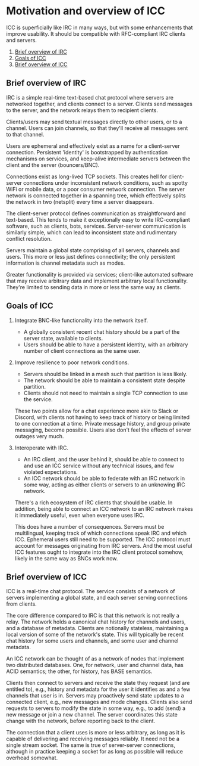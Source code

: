 # Motivation and overview of ICC

ICC is superficially like IRC in many ways, but with some enhancements that improve usability. It should be compatible with RFC-compliant IRC clients and servers.

1. [Brief overview of IRC](#brief-overview-of-irc)
2. [Goals of ICC](#goals-of-icc)
3. [Brief overview of ICC](#brief-overview-of-icc)

## Brief overview of IRC

IRC is a simple real-time text-based chat protocol where servers are networked together, and clients connect to a server. Clients send messages to the server, and the network relays them to recipient clients. 

Clients/users may send textual messages directly to other users, or to a channel. Users can join channels, so that they'll receive all messages sent to that channel.

Users are ephemeral and effectively exist as a name for a client-server connection. Persistent 'identity' is bootstrapped by authentication mechanisms on services, and keep-alive intermediate servers between the client and the server (bouncers/BNC).

Connections exist as long-lived TCP sockets. This creates hell for client-server connections under inconsistent network conditions, such as spotty WiFi or mobile data, or a poor consumer network connection. The server network is connected together in a spanning tree, which effectively splits the network in two (netsplit) every time a server disappears.

The client-server protocol defines communication as straightforward and text-based. This tends to make it exceptionally easy to write IRC-compliant software, such as clients, bots, services. Server-server communication is similarly simple, which can lead to inconsistent state and rudimentary conflict resolution.

Servers maintain a global state comprising of all servers, channels and users. This more or less just defines connectivity; the only persistent information is channel metadata such as modes.

Greater functionality is provided via services; client-like automated software that may receive arbitrary data and implement arbitrary local functionality. They're limited to sending data in more or less the same way as clients.


## Goals of ICC
1. Integrate BNC-like functionality into the network itself.
    * A globally consistent recent chat history should be a part of the server state, available to clients.
    * Users should be able to have a persistent identity, with an arbitrary number of client connections as the same user.
    
2. Improve resilience to poor network conditions.
    * Servers should be linked in a mesh such that partition is less likely.
    * The network should be able to maintain a consistent state despite partition.
    * Clients should not need to maintain a single TCP connection to use the service.
    
   These two points allow for a chat experience more akin to Slack or Discord, with clients not having to keep track of history or being limited to one connection at a time. Private message history, and group private messaging, become possible. Users also don't feel the effects of server outages very much.
    
3. Interoperate with IRC.
    * An IRC client, and the user behind it, should be able to connect to and use an ICC service without any technical issues, and few violated expectations.
    * An ICC network should be able to federate with an IRC network in some way, acting as either clients or servers to an unknowing IRC network.
    
   There's a rich ecosystem of IRC clients that should be usable. In addition, being able to connect an ICC network to an IRC network makes it immediately useful, even when everyone uses IRC.
    
   This does have a number of consequences. Servers must be multilingual, keeping track of which connections speak IRC and which ICC. Ephemeral users still need to be supported. The ICC protocol must account for messages originating from IRC servers. And the most useful ICC features ought to integrate into the IRC client protocol somehow, likely in the same way as BNCs work now. 


## Brief overview of ICC

ICC is a real-time chat protocol. The service consists of a network of servers implementing a global state, and each server serving connections from clients.

The core difference compared to IRC is that this network is not really a relay. The network holds a canonical chat history for channels and users, and a database of metadata. Clients are notionally stateless, maintaining a local version of some of the network's state. This will typically be recent chat history for some users and channels, and some user and channel metadata.

An ICC network can be thought of as a network of nodes that implement two distributed databases. One, for network, user and channel data, has ACID semantics; the other, for history, has BASE semantics.

Clients then connect to servers and receive the state they request (and are entitled to), e.g., history and metadata for the user it identifies as and a few channels that user is in. Servers may proactively send state updates to a connected client, e.g., new messages and mode changes. Clients also send requests to servers to modify the state in some way, e.g., to add (send) a new message or join a new channel. The server coordinates this state change with the network, before reporting back to the client.

The connection that a client uses is more or less arbitrary, as long as it is capable of delivering and receiving messages reliably. It need not be a single stream socket. The same is true of server-server connections, although in practice keeping a socket for as long as possible will reduce overhead somewhat.

